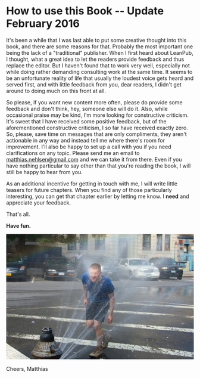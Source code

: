 # How to use this Book  -- Update February 2016

It's been a while that I was last able to put some creative thought into this book, and there are some reasons for that. Probably the most important one being the lack of a "traditional" publisher. When I first heard about LeanPub, I thought, what a great idea to let the readers provide feedback and thus replace the editor. But I haven't found that to work very well, especially not while doing rather demanding consulting work at the same time. It seems to be an unfortunate reality of life that usually the loudest voice gets heard and served first, and with little feedback from you, dear readers, I didn't get around to doing much on this front at all.

So please, if you want new content more often, please do provide some feedback and don't think, hey, someone else will do it. Also, while occasional praise may be kind, I'm more looking for constructive criticism. It's sweet that I have received some positive feedback, but of the aforementioned constructive criticism, I so far have received exactly zero. So, please, save time on messages that are only compliments, they aren't actionable in any way and instead tell me where there's room for improvement. I'll also be happy to set up a call with you if you need clarifications on any topic. Please send me an email to <matthias.nehlsen@gmail.com> and we can take it from there. Even if you have nothing particular to say other than that you're reading the book, I will still be happy to hear from you.

As an additional incentive for getting in touch with me, I will write little teasers for future chapters. When you find any of those particularly interesting, you can get that chapter earlier by letting me know. I **need** and appreciate your feedback.

That's all. 

**Have fun.**

![](images/have-fun.jpg)

Cheers,
Matthias